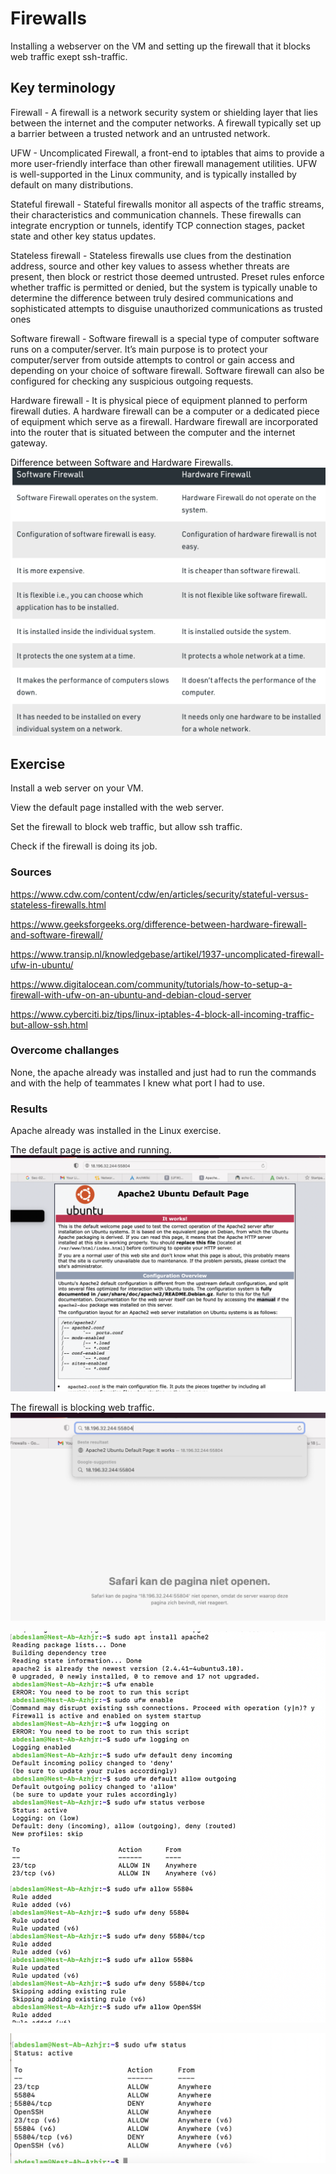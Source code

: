 # Firewalls

Installing a webserver on the VM and setting up the firewall that it blocks web traffic exept ssh-traffic.

## Key terminology

Firewall - A firewall is a network security system or shielding layer that lies between the internet and the computer networks. A firewall typically set up a barrier between a trusted network and an untrusted network.

UFW - Uncomplicated Firewall, a front-end to iptables that aims to provide a more user-friendly interface than other firewall management utilities. UFW is well-supported in the Linux community, and is typically installed by default on many distributions.

Stateful firewall - Stateful firewalls monitor all aspects of the traffic streams, their characteristics and communication channels. These firewalls can integrate encryption or tunnels, identify TCP connection stages, packet state and other key status updates.

Stateless firewall - Stateless firewalls use clues from the destination address, source and other key values to assess whether threats are present, then block or restrict those deemed untrusted. Preset rules enforce whether traffic is permitted or denied, but the system is typically unable to determine the difference between truly desired communications and sophisticated attempts to disguise unauthorized communications as trusted ones

Software firewall - Software firewall is a special type of computer software runs on a computer/server. It’s main purpose is to protect your computer/server from outside attempts to control or gain access and depending on your choice of software firewall. Software firewall can also be configured for checking any suspicious outgoing requests. 

Hardware firewall - It is physical piece of equipment planned to perform firewall duties. A hardware firewall can be a computer or a dedicated piece of equipment which serve as a firewall. Hardware firewall are incorporated into the router that is situated between the computer and the internet gateway. 

Difference between Software and Hardware Firewalls.
![screenshot](../00_includes/sec/f1.png)



## Exercise

Install a web server on your VM.

View the default page installed with the web server.

Set the firewall to block web traffic, but allow ssh traffic.

Check if the firewall is doing its job.

### Sources

https://www.cdw.com/content/cdw/en/articles/security/stateful-versus-stateless-firewalls.html

https://www.geeksforgeeks.org/difference-between-hardware-firewall-and-software-firewall/

https://www.transip.nl/knowledgebase/artikel/1937-uncomplicated-firewall-ufw-in-ubuntu/

https://www.digitalocean.com/community/tutorials/how-to-setup-a-firewall-with-ufw-on-an-ubuntu-and-debian-cloud-server

https://www.cyberciti.biz/tips/linux-iptables-4-block-all-incoming-traffic-but-allow-ssh.html

### Overcome challanges

None, the apache already was installed and just had to run the commands and with the help of teammates I knew what port I had to use.

### Results
Apache already was installed in the Linux exercise.

The default page is active and running.
![screenshot](../00_includes/sec/f2.png)



The firewall is blocking web traffic.
![screenshot](../00_includes/sec/f3.png)



![screenshot](../00_includes/sec/f4.png)


![screenshot](../00_includes/sec/f5.png)
